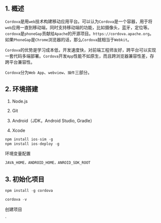 ## 1. 概述

```Cordova```是用```web```技术构建移动应用平台。可以认为```Cordova```是一个容器，用于将```web```应用一直到移动端，同时支持移动端的功能，比如摄像头，蓝牙，定位等。```cordova```是```phoneGap```贡献给```Apache```的开源项目。```https://cordova.apache.org```。如果```PhoneGap```是```Chrome```浏览器的话，那么```Cordova```就相当于```Webkit```。

```Cordova```的优势是学习成本低，开发速度快，对前端工程师友好，跨平台可以实现一套代码多端部署。```Cordova```开发```App```性能不如原生，而且跨浏览器兼容性差，存跨平台兼容性。

```Cordova```分为```Web App```、```webview```、```插件```三部分。

## 2. 环境搭建

1. Node.js

2. Git

3. Android（JDK，Android Studio, Gradle）

4. Xcode

```s
npm install ios-sim -g
npm install ios-deploy -g
```

环境变量配置

```s
JAVA_HOME，ANDROID_HOME，ANROID_SDK_ROOT
```

## 3. 初始化项目

```s
npm install -g cordova

cordova -v
```

创建项目

`